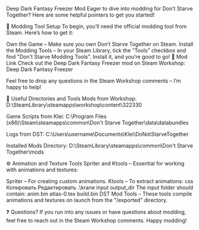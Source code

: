 Deep Dark Fantasy Freezer Mod
Eager to dive into modding for Don’t Starve Together? Here are some helpful pointers to get you started!

🎨 Modding Tool Setup
To begin, you’ll need the official modding tool from Steam. Here’s how to get it:

Own the Game – Make sure you own Don’t Starve Together on Steam.
Install the Modding Tools – In your Steam Library, tick the “Tools” checkbox and find "Don't Starve Modding Tools". Install it, and you’re good to go!
🔗 Mod Link
Check out the Deep Dark Fantasy Freezer mod on Steam Workshop:
Deep Dark Fantasy Freezer

Feel free to drop any questions in the Steam Workshop comments – I’m happy to help!

🔧 Useful Directories and Tools
Mods from Workshop:
D:\SteamLibrary\steamapps\workshop\content\322330

Game Scripts from Klei:
C:\Program Files (x86)\Steam\steamapps\common\Don't Starve Together\data\databundles

Logs from DST:
C:\Users\username\Documents\Klei\DoNotStarveTogether

Installed Mods Directory:
D:\SteamLibrary\steamapps\common\Don't Starve Together\mods

⚙️ Animation and Texture Tools
Spriter and Ktools – Essential for working with animations and textures:

Spriter – For creating custom animations.
Ktools – To extract animations:
css
Копировать
Редактировать
.\krane input output_dir
The input folder should contain:
anim.bin
atlas-0.tex
build.bin
DST Mod Tools – These tools compile animations and textures on launch from the "/exported" directory.

❓ Questions?
If you run into any issues or have questions about modding, feel free to reach out in the Steam Workshop comments. Happy modding!
